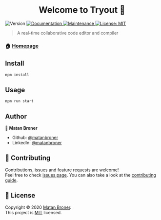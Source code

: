 <h1 align="center">Welcome to Tryout 👋</h1>
<p>
  <img alt="Version" src="https://img.shields.io/badge/version-1.0.0-blue.svg?cacheSeconds=2592000" />
  <a href="https://github.com/matanbroner/Tryout#readme" target="_blank">
    <img alt="Documentation" src="https://img.shields.io/badge/documentation-yes-brightgreen.svg" />
  </a>
  <a href="https://github.com/matanbroner/Tryout/graphs/commit-activity" target="_blank">
    <img alt="Maintenance" src="https://img.shields.io/badge/Maintained%3F-yes-green.svg" />
  </a>
  <a href="https://github.com/matanbroner/Tryout/blob/master/LICENSE" target="_blank">
    <img alt="License: MIT" src="https://img.shields.io/github/license/matanbroner/Tryout" />
  </a>
</p>

> A real-time collaborative code editor and compiler

### 🏠 [Homepage](https://github.com/matanbroner/Tryout#readme)

## Install

```sh
npm install
```

## Usage

```sh
npm run start
```

## Author

👤 **Matan Broner**

- Github: [@matanbroner](https://github.com/matanbroner)
- LinkedIn: [@matanbroner](https://linkedin.com/in/matanbroner)

## 🤝 Contributing

Contributions, issues and feature requests are welcome!<br />Feel free to check [issues page](https://github.com/matanbroner/Tryout/issues). You can also take a look at the [contributing guide](https://github.com/matanbroner/Tryout/blob/master/CONTRIBUTING.md).

## 📝 License

Copyright © 2020 [Matan Broner](https://github.com/matanbroner).<br />
This project is [MIT](https://github.com/matanbroner/Tryout/blob/master/LICENSE) licensed.
